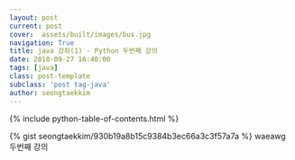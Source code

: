 ```yaml
---
layout: post
current: post
cover:  assets/built/images/bus.jpg
navigation: True
title: java 강좌(1) - Python 두번째 강의
date: 2018-09-27 16:40:00
tags: [java]
class: post-template
subclass: 'post tag-java'
author: seongtaekkim
---
```

{% include python-table-of-contents.html %}

{% gist seongtaekkim/930b19a8b15c9384b3ec66a3c3f57a7a %}
waeawg
두번째 강의